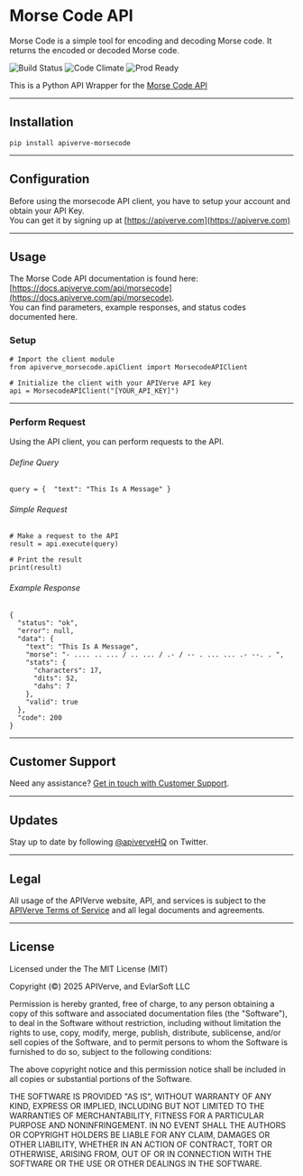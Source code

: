 Morse Code API
============

Morse Code is a simple tool for encoding and decoding Morse code. It returns the encoded or decoded Morse code.

![Build Status](https://img.shields.io/badge/build-passing-green)
![Code Climate](https://img.shields.io/badge/maintainability-B-purple)
![Prod Ready](https://img.shields.io/badge/production-ready-blue)

This is a Python API Wrapper for the [Morse Code API](https://apiverve.com/marketplace/api/morsecode)

---

## Installation
	pip install apiverve-morsecode

---

## Configuration

Before using the morsecode API client, you have to setup your account and obtain your API Key.  
You can get it by signing up at [https://apiverve.com](https://apiverve.com)

---

## Usage

The Morse Code API documentation is found here: [https://docs.apiverve.com/api/morsecode](https://docs.apiverve.com/api/morsecode).  
You can find parameters, example responses, and status codes documented here.

### Setup

```
# Import the client module
from apiverve_morsecode.apiClient import MorsecodeAPIClient

# Initialize the client with your APIVerve API key
api = MorsecodeAPIClient("[YOUR_API_KEY]")
```

---


### Perform Request
Using the API client, you can perform requests to the API.

###### Define Query

```
query = {  "text": "This Is A Message" }
```

###### Simple Request

```
# Make a request to the API
result = api.execute(query)

# Print the result
print(result)
```

###### Example Response

```
{
  "status": "ok",
  "error": null,
  "data": {
    "text": "This Is A Message",
    "morse": "- .... .. ... / .. ... / .- / -- . ... ... .- --. . ",
    "stats": {
      "characters": 17,
      "dits": 52,
      "dahs": 7
    },
    "valid": true
  },
  "code": 200
}
```

---

## Customer Support

Need any assistance? [Get in touch with Customer Support](https://apiverve.com/contact).

---

## Updates
Stay up to date by following [@apiverveHQ](https://twitter.com/apiverveHQ) on Twitter.

---

## Legal

All usage of the APIVerve website, API, and services is subject to the [APIVerve Terms of Service](https://apiverve.com/terms) and all legal documents and agreements.

---

## License
Licensed under the The MIT License (MIT)

Copyright (&copy;) 2025 APIVerve, and EvlarSoft LLC

Permission is hereby granted, free of charge, to any person obtaining a copy of this software and associated documentation files (the "Software"), to deal in the Software without restriction, including without limitation the rights to use, copy, modify, merge, publish, distribute, sublicense, and/or sell copies of the Software, and to permit persons to whom the Software is furnished to do so, subject to the following conditions:

The above copyright notice and this permission notice shall be included in all copies or substantial portions of the Software.

THE SOFTWARE IS PROVIDED "AS IS", WITHOUT WARRANTY OF ANY KIND, EXPRESS OR IMPLIED, INCLUDING BUT NOT LIMITED TO THE WARRANTIES OF MERCHANTABILITY, FITNESS FOR A PARTICULAR PURPOSE AND NONINFRINGEMENT. IN NO EVENT SHALL THE AUTHORS OR COPYRIGHT HOLDERS BE LIABLE FOR ANY CLAIM, DAMAGES OR OTHER LIABILITY, WHETHER IN AN ACTION OF CONTRACT, TORT OR OTHERWISE, ARISING FROM, OUT OF OR IN CONNECTION WITH THE SOFTWARE OR THE USE OR OTHER DEALINGS IN THE SOFTWARE.